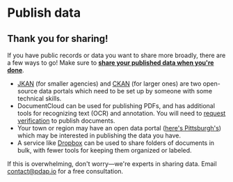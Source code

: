 # Publish data

## Thank you for sharing!

If you have public records or data you want to share more broadly, there are a few ways to go! Make sure to [**share your published data when you're done**](submit-data-sources.md).

* [JKAN](https://jkan.io/) (for smaller agencies) and [CKAN](https://ckan.org/) (for larger ones) are two open-source data portals which need to be set up by someone with some technical skills.
* DocumentCloud can be used for publishing PDFs, and has additional tools for recognizing text (OCR) and annotation. You will need to [request verification](https://airtable.com/shrZrgdmuOwW0ZLPM) to publish documents.
* Your town or region may have an open data portal ([here's Pittsburgh's](http://www.wprdc.org/)) which may be interested in publishing the data you have.
* A service like [Dropbox](https://dropbox.com/) can be used to share folders of documents in bulk, with fewer tools for keeping them organized or labeled.

If this is overwhelming, don't worry—we're experts in sharing data. Email [contact@pdap.io](mailto:contact@pdap.io) for a free consultation.
